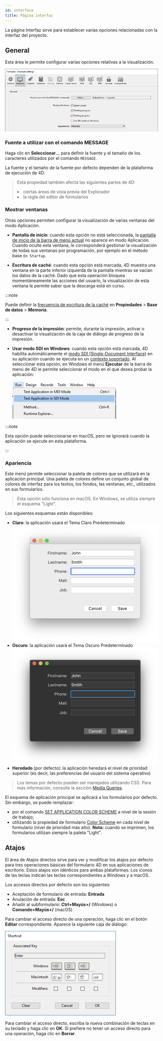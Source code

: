 ```yaml
---
id: interface
title: Página interfaz
---
```


La página Interfaz sirve para establecer varias opciones relacionadas con la interfaz del proyecto.

## General

Esta área le permite configurar varias opciones relativas a la visualización.

![](../assets/en/settings/interface-page.png)

### Fuente a utilizar con el comando MESSAGE

Haga clic en **Seleccionar...** para definir la fuente y el tamaño de los caracteres utilizados por el comando `MESSAGE`.

La fuente y el tamaño de la fuente por defecto dependen de la plataforma de ejecución de 4D.

> Esta propiedad también afecta las siguientes partes de 4D: <li>ciertas áreas de vista previa del Explorador</li><li>la regla del editor de formularios</li>

### Mostrar ventanas

Otras opciones permiten configurar la visualización de varias ventanas del modo Aplicación.

 - **Pantalla de inicio**: cuando esta opción no está seleccionada, la [pantalla de inicio de la barra de menú actual](Menus/bars.md#splash-screen) no aparece en modo Aplicación. Cuando oculte esta ventana, le corresponderá gestionar la visualización de todas sus ventanas por programación, por ejemplo en el método base `On Startup`.

 - **Escritura de caché**: cuando esta opción está marcada, 4D muestra una ventana en la parte inferior izquierda de la pantalla mientras se vacían los datos de la caché. Dado que esta operación bloquea momentáneamente las acciones del usuario, la visualización de esta ventana le permite saber que la descarga está en curso.

:::note

Puede definir la [frecuencia de escritura de la caché](database.md#memory-page) en **Propiedades** > **Base de datos** > **Memoria**.

:::

 - **Progreso de la impresión**: permite, durante la impresión, activar o desactivar la visualización de la caja de diálogo de progreso de la impresión.

 - **Usar modo SDI en Windows**: cuando esta opción está marcada, 4D habilita automáticamente el [modo SDI (Single-Document Interface)](../Menus/sdi.md) en su aplicación cuando se ejecuta en un [contexto soportado](../Menus/sdi.md#sdi-mode-availability). Al seleccionar esta opción, en Windows el menú **Ejecutar** de la barra de menú de 4D le permite seleccionar el modo en el que desea probar la aplicación:

    ![](../assets/en/settings/sdi-mdi.png)

:::note

Esta opción puede seleccionarse en macOS, pero se ignorará cuando la aplicación se ejecute en esta plataforma.

:::

### Apariencia

Este menú permite seleccionar la paleta de colores que se utilizará en la aplicación principal. Una paleta de colores define un conjunto global de colores de interfaz para los textos, los fondos, las ventanas, etc., utilizados en sus formularios.

> Esta opción sólo funciona en macOS. En Windows, se utiliza siempre el esquema "Light".

Los siguientes esquemas están disponibles:

 - **Claro**: la aplicación usará el Tema Claro Predeterminado
    ![](../assets/en/settings/light-appearance.png)
 - **Oscuro**: la aplicación usará el Tema Oscuro Predeterminado
    ![](../assets/en/settings/dark-appearance.png)
 - **Heredado** (por defecto): la aplicación heredará el nivel de prioridad superior (es decir, las preferencias del usuario del sistema operativo)

> Los temas por defecto pueden ser manejados utilizando CSS. Para más información, consulte la sección [Media Queries](../FormEditor/createStylesheet.md#media-queries).

El esquema de aplicación principal se aplicará a los formularios por defecto. Sin embargo, se puede remplazar:

 - por el comando [SET APPLICATION COLOR SCHEME](../commands-legacy/set-application-color-scheme.md) a nivel de la sesión de trabajo;
 - utilizando la propiedad de formulario [Color Scheme](../FormEditor/propertiesForm.html#color-scheme) en cada nivel de formulario (nivel de prioridad más alto). **Nota:** cuando se imprimen, los formularios utilizan siempre la paleta "Light".

## Atajos

El área de Atajos directos sirve para ver y modificar los atajos por defecto para tres operaciones básicas del formulario 4D en sus aplicaciones de escritorio. Estos atajos son idénticos para ambas plataformas. Los iconos de las teclas indican las teclas correspondientes a Windows y a macOS.

Los accesos directos por defecto son los siguientes:

 - Aceptación de formulario de entrada: **Entrada**
 - Anulación de entrada: **Esc**
 - Añadir al subformulario: **Ctrl+Mayús+/** (Windows) o **Comando+Mayús+/** (macOS)

Para cambiar el acceso directo de una operación, haga clic en el botón **Editar** correspondiente. Aparece la siguiente caja de diálogo:

![](../assets/en/settings/shortcut.png)

Para cambiar el acceso directo, escriba la nueva combinación de teclas en su teclado y haga clic en **OK**. Si prefiere no tener un acceso directo para una operación, haga clic en **Borrar**.


